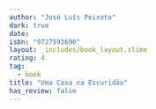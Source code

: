 ```yaml
---
author: "José Luís Peixoto"
dark: true
date: 
isbn: "9727593690"
layout: _includes/book_layout.slime
rating: 4
tag:
  - book
title: "Uma Casa na Escuridão"
has_review: false
---
```



